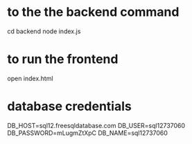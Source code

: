 # to the the backend command 
cd backend
node index.js

# to run the frontend
open index.html

# database credentials
DB_HOST=sql12.freesqldatabase.com
DB_USER=sql12737060
DB_PASSWORD=mLugmZtXpC
DB_NAME=sql12737060
